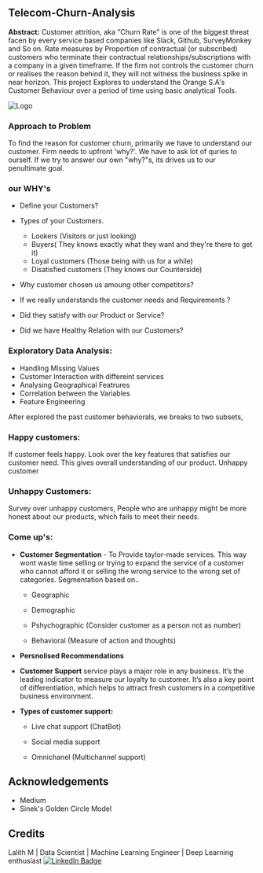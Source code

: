 
## Telecom-Churn-Analysis

**Abstract:** Customer attrition, aka "Churn Rate" is one of the biggest threat facen by every service based companies like Slack, Github, SurveyMonkey and So on. Rate measures by  Proportion of contractual (or subscribed) customers who terminate their contractual relationships/subscriptions with a company in a given timeframe. If the firm not controls the customer churn or realises the reason behind it, they will not witness the business spike in near horizon. This project Explores to understand the Orange S.A's Customer Behaviour over a period of time using basic analytical Tools. 

![Logo](http://new.webchoiceonline.com.au/wp-content/uploads/2019/02/Simon-Sinek-Golden-Circle-Model.jpg)

    
### Approach to Problem
To find the reason for customer churn, primarily we have to understand our customer. Firm needs to upfront 'why?'. We have to ask lot of quries to ourself. If we try to answer our own "why?"s, its drives us to our penultimate goal.

### our WHY's

* Define your Customers? 

* Types of your Customers.

   * Lookers (Visitors or just looking)
   * Buyers( They knows exactly what they want and they're there to get it)
   * Loyal customers (Those being with us for a while)
   * Disatisfied customers (They knows our Counterside)

* Why customer chosen us amoung other competitors?

* If we really understands the customer needs and Requirements ?

* Did they satisfy with our Product or Service?

* Did we have Healthy Relation with our Customers?

### Exploratory Data Analysis:

* Handling Missing Values
* Customer Interaction with differeint  services
* Analysing Geographical Featrures
* Correlation between the Variables
* Feature Engineering

After explored the past customer behaviorals, we breaks to two subsets,
### Happy customers:

If customer feels happy. Look over the key features that satisfies our customer need. This gives overall understanding of our product.
Unhappy customer
### Unhappy Customers:
Survey over unhappy customers, People who are unhappy might be more honest about our products, which fails to meet their needs.

### Come up's:
* **Customer Segmentation** - To Provide taylor-made services. This way wont waste time selling or trying to expand the service of a customer who cannot afford it or selling the wrong service to the wrong set of categories. Segmentation based on..
    * Geographic

    * Demographic

    * Pshychographic (Consider customer as a person not as number)

    * Behavioral (Measure of action and thoughts)
* **Persnolised Recommendations**

* **Customer Support** service plays a major role in any business. It’s the leading indicator to measure our loyalty to customer. It’s also a key point of differentiation, which helps to attract fresh customers in a competitive business environment.


* **Types of customer support:**

    * Live chat support (ChatBot)

    * Social media support

    * Omnichanel (Multichannel support)




  
## Acknowledgements

 - Medium
 - Sinek's Golden Circle Model

  ## Credits
Lalith M | Data Scientist | Machine Learning Engineer | Deep Learning enthusiast
[![LinkedIn Badge](https://img.shields.io/badge/LinkedIn-0077B5?style=for-the-badge&logo=linkedin&logoColor=white)](https://www.linkedin.com/in/lalith-m-0103b9ab/)

  